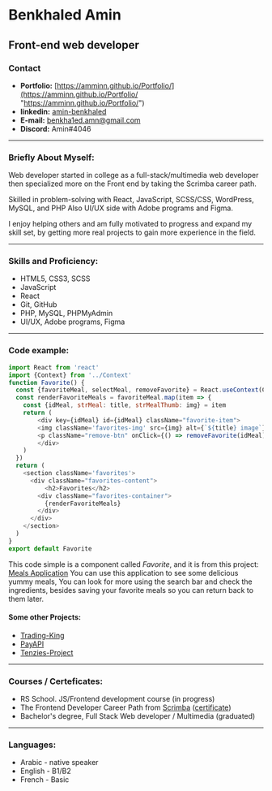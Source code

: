 # Benkhaled Amin

## Front-end web developer 

### Contact

- **Portfolio:** [https://amminn.github.io/Portfolio/](https://amminn.github.io/Portfolio/ "https://amminn.github.io/Portfolio/")
- **linkedin:** [amin-benkhaled](https://www.linkedin.com/in/amin-benkhaled-3140641b5/ "amin-benkhaled")
- **E-mail:** benkha1ed.amn@gmail.com
- **Discord:** Amin#4046

------------

### Briefly About Myself:
Web developer started in college as a full-stack/multimedia web developer then specialized more on the Front end by taking the Scrimba career path.

Skilled in problem-solving with React, JavaScript, SCSS/CSS, WordPress, MySQL, and PHP Also UI/UX side with Adobe programs and Figma.

I enjoy helping others and am fully motivated to progress and expand my skill set, by getting more real projects to gain more experience in the field.

------------

### Skills and Proficiency:
- HTML5, CSS3, SCSS
- JavaScript
- React
- Git, GitHub
- PHP, MySQL, PHPMyAdmin
- UI/UX, Adobe programs, Figma

------------

### Code example:
```js
import React from 'react'
import {Context} from '../Context'
function Favorite() {
  const {favoriteMeal, selectMeal, removeFavorite} = React.useContext(Context)
  const renderFavoriteMeals = favoriteMeal.map(item => {
    const {idMeal, strMeal: title, strMealThumb: img} = item
    return (
		<div key={idMeal} id={idMeal} className="favorite-item">
		<img className='favorites-img' src={img} alt={`${title} image`} onClick={() => selectMeal(idMeal)} />
		<p className="remove-btn" onClick={() => removeFavorite(idMeal)}>remove</p>
		</div>
    )
  }) 
  return (
    <section className='favorites'>
      <div className="favorites-content">
          <h2>Favorites</h2>
        <div className="favorites-container">
          {renderFavoriteMeals}
        </div>
      </div>
    </section>
  )
}
export default Favorite
```
This code simple is a component called *Favorite*, and it is from this project: [Meals Application](https://amminn.github.io/meals-application/ "meals application")
You can use this application to see some delicious yummy meals, You can look for more using the search bar and check the ingredients, besides saving your favorite meals so you can return back to them later.

#### Some other Projects:
- [Trading-King](https://amminn.github.io/trading-king/ "Trading-King")
- [PayAPI](https://amminn.github.io/payapi/ "PayAPI")
- [Tenzies-Project](https://amminn.github.io/Tenzies-Project/ "Tenzies-Project")

------------

### Courses / Certeficates:
- RS School. JS/Frontend development course (in progress)
- The Frontend Developer Career Path from [Scrimba](https://scrimba.com/ "Scrimba") ([certificate](https://scrimba.com/certificate/u6WER6Tr/gfrontend "certificate"))
- Bachelor's degree, Full Stack Web developer / Multimedia  (graduated)

------------

### Languages:
- Arabic - native speaker
- English - B1/B2
- French - Basic